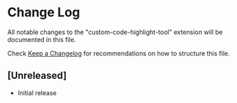 # Change Log

All notable changes to the "custom-code-highlight-tool" extension will be documented in this file.

Check [Keep a Changelog](http://keepachangelog.com/) for recommendations on how to structure this file.

## [Unreleased]

- Initial release